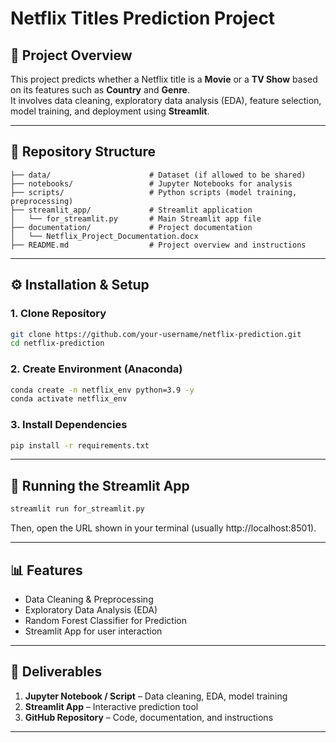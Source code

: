 # Netflix Titles Prediction Project

## 📌 Project Overview
This project predicts whether a Netflix title is a **Movie** or a **TV Show** based on its features such as **Country** and **Genre**.  
It involves data cleaning, exploratory data analysis (EDA), feature selection, model training, and deployment using **Streamlit**.

---

## 📂 Repository Structure
```
├── data/                      # Dataset (if allowed to be shared)
├── notebooks/                 # Jupyter Notebooks for analysis
├── scripts/                   # Python scripts (model training, preprocessing)
├── streamlit_app/             # Streamlit application
│   └── for_streamlit.py       # Main Streamlit app file
├── documentation/             # Project documentation
│   └── Netflix_Project_Documentation.docx
├── README.md                  # Project overview and instructions
```

---

## ⚙️ Installation & Setup

### 1. Clone Repository
```bash
git clone https://github.com/your-username/netflix-prediction.git
cd netflix-prediction
```

### 2. Create Environment (Anaconda)
```bash
conda create -n netflix_env python=3.9 -y
conda activate netflix_env
```

### 3. Install Dependencies
```bash
pip install -r requirements.txt
```

---

## 🚀 Running the Streamlit App
```bash
streamlit run for_streamlit.py
```

Then, open the URL shown in your terminal (usually http://localhost:8501).

---

## 📊 Features
- Data Cleaning & Preprocessing  
- Exploratory Data Analysis (EDA)  
- Random Forest Classifier for Prediction  
- Streamlit App for user interaction  

---

## 📄 Deliverables
1. **Jupyter Notebook / Script** – Data cleaning, EDA, model training  
2. **Streamlit App** – Interactive prediction tool  
3. **GitHub Repository** – Code, documentation, and instructions  

---


